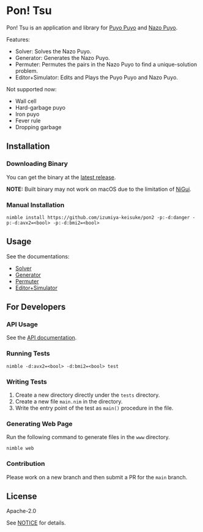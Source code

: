 # Pon! Tsu

Pon! Tsu is an application and library for [Puyo Puyo](https://puyo.sega.jp/)
and [Nazo Puyo](https://vc.sega.jp/3ds/nazopuyo/).

Features:
- Solver: Solves the Nazo Puyo.
- Generator: Generates the Nazo Puyo.
- Permuter: Permutes the pairs in the Nazo Puyo to find a unique-solution
problem.
- Editor+Simulator: Edits and Plays the Puyo Puyo and Nazo Puyo.

Not supported now:
- Wall cell
- Hard-garbage puyo
- Iron puyo
- Fever rule
- Dropping garbage

## Installation

### Downloading Binary

You can get the binary at the
[latest release](https://github.com/izumiya-keisuke/pon2/releases/latest).

**NOTE:** Built binary may not work on macOS due to the limitation of
[NiGui](https://github.com/simonkrauter/NiGui).

### Manual Installation

```shell
nimble install https://github.com/izumiya-keisuke/pon2 -p:-d:danger -p:-d:avx2=<bool> -p:-d:bmi2=<bool>
```

## Usage

See the documentations:
- [Solver](./docs/solve.md)
- [Generator](./docs/generate.md)
- [Permuter](./docs/permute.md)
- [Editor+Simulator](./docs/editor.md)

## For Developers

### API Usage

See the [API documentation](https://izumiya-keisuke.github.io/pon2/pon2.html).

### Running Tests

```shell
nimble -d:avx2=<bool> -d:bmi2=<bool> test
```

### Writing Tests

1. Create a new directory directly under the `tests` directory.
1. Create a new file `main.nim` in the directory.
1. Write the entry point of the test as `main()` procedure in the file.

### Generating Web Page

Run the following command to generate files in the `www` directory.

```shell
nimble web
```

### Contribution

Please work on a new branch and then submit a PR for the `main` branch.

## License

Apache-2.0

See [NOTICE](./NOTICE) for details.